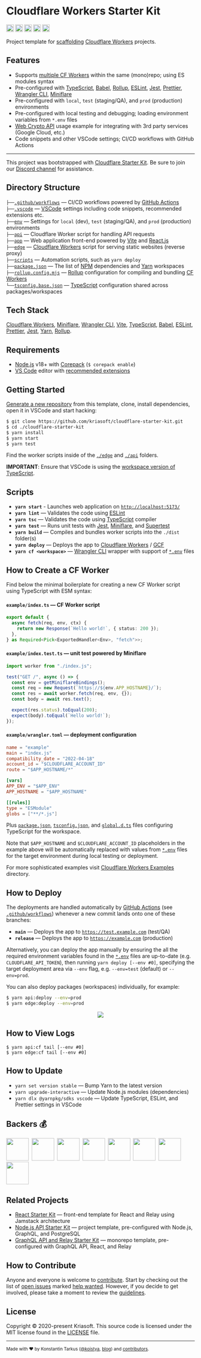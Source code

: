 # Cloudflare Workers Starter Kit

<a href="http://www.typescriptlang.org/"><img src="https://img.shields.io/badge/%3C%2F%3E-TypeScript-%230074c1.svg?style=flat-square" height="20"></a>
<a href="http://patreon.com/koistya"><img src="https://img.shields.io/badge/dynamic/json?color=%23ff424d&label=Patreon&style=flat-square&query=data.attributes.patron_count&suffix=%20patrons&url=https%3A%2F%2Fwww.patreon.com%2Fapi%2Fcampaigns%2F233228" height="20"></a>
<a href="https://discord.gg/QEd934tZvR"><img src="https://img.shields.io/discord/643523529131950086?label=Chat&style=flat-square" height="20"></a>
<a href="https://github.com/kriasoft/cloudflare-starter-kit/stargazers"><img src="https://img.shields.io/github/stars/kriasoft/cloudflare-starter-kit.svg?style=social&label=Star&maxAge=3600" height="20"></a>
<a href="https://twitter.com/koistya"><img src="https://img.shields.io/twitter/follow/koistya.svg?style=social&label=Follow&maxAge=3600" height="20"></a>

Project template for [scaffolding](https://github.com/kriasoft/cloudflare-starter-kit/generate)
[Cloudflare Workers](https://workers.cloudflare.com/) projects.

## Features

- Supports [multiple CF Workers](https://miniflare.dev/core/mount) within the same (mono)repo; using ES modules syntax
- Pre-configured with [TypeScript](https://typescriptlang.org/), [Babel](https://babeljs.io/),
  [Rollup](https://rollupjs.org/), [ESLint](https://eslint.org/), [Jest](https://jestjs.io/),
  [Prettier](https://prettier.io/), [Wrangler CLI](https://developers.cloudflare.com/workers/wrangler/),
  [Miniflare](https://miniflare.dev/)
- Pre-configured with `local`, `test` (staging/QA), and `prod` (production) environments
- Pre-configured with local testing and debugging; loading environment variables from `*.env` files
- [Web Crypto API](https://developer.mozilla.org/en-US/docs/Web/API/Web_Crypto_API) usage example for integrating with 3rd party services (Google Cloud, etc.)
- Code snippets and other VSCode settings; CI/CD workflows with GitHub Actions

---

This project was bootstrapped with [Cloudflare Starter Kit](https://github.com/kriasoft/cloudflare-starter-kit).
Be sure to join our [Discord channel](https://discord.gg/QEd934tZvR) for assistance.

## Directory Structure

`├──`[`.github/workflows`](./.github/workflows/) — CI/CD workflows powered by [GitHub Actions](https://github.com/features/actions)<br>
`├──`[`.vscode`](.vscode) — [VSCode](https://code.visualstudio.com/) settings including code snippets, recommended extensions etc.<br>
`├──`[`env`](./env) — Settings for `local` (dev), `test` (staging/QA), and `prod` (production) environments<br>
`├──`[`api`](./api) — Cloudflare Worker script for handling API requests<br>
`├──`[`app`](./app) — Web application front-end powered by [Vite](https://vitejs.dev/) and [React.js](https://reactjs.org/)<br>
`├──`[`edge`](./edge) — [Cloudflare Workers](https://workers.cloudflare.com/) script for serving static websites (reverse proxy)<br>
`├──`[`scripts`](./scripts) — Automation scripts, such as `yarn deploy`<br>
`├──`[`package.json`](./project.json) — The list of [NPM](https://www.npmjs.com/) dependencies and [Yarn](https://yarnpkg.com/) workspaces<br>
`├──`[`rollup.config.mjs`](./rollup.config.mjs) — [Rollup](https://rollupjs.org/) configuration for compiling and bundling [CF Workers](https://workers.cloudflare.com/)<br>
`└──`[`tsconfig.base.json`](./tsconfig.base.json) — [TypeScript](https://www.typescriptlang.org/) configuration shared across packages/workspaces<br>

## Tech Stack

[Cloudflare Workers](https://workers.cloudflare.com/), [Miniflare](https://miniflare.dev/),
[Wrangler CLI](https://developers.cloudflare.com/workers/wrangler/), [Vite](https://vitejs.dev/),
[TypeScript](https://www.typescriptlang.org/), [Babel](https://babeljs.io/),
[ESLint](https://eslint.org/), [Prettier](https://prettier.io/),
[Jest](https://jestjs.io/), [Yarn](https://yarnpkg.com/),
[Rollup](https://rollupjs.org/).

## Requirements

- [Node.js](https://nodejs.org/) v18+ with [Corepack](https://nodejs.org/api/corepack.html) (`$ corepack enable`)
- [VS Code](https://code.visualstudio.com/) editor with [recommended extensions](.vscode/extensions.json)

## Getting Started

[Generate a new repository](https://github.com/kriasoft/cloudflare-starter-kit/generate)
from this template, clone, install dependencies, open it in VSCode and start hacking:

```bash
$ git clone https://github.com/kriasoft/cloudflare-starter-kit.git
$ cd ./cloudflare-starter-kit
$ yarn install
$ yarn start
$ yarn test
```

Find the worker scripts inside of the [`./edge`](./edge/) and [`./api`](./api/) folders.

**IMPORTANT**: Ensure that VSCode is using the [workspace version of TypeScript](https://code.visualstudio.com/docs/typescript/typescript-compiling#_using-newer-typescript-versions).

## Scripts

- **`yarn start`** - Launches web application on [`http://localhost:5173/`](http://localhost:5173/)
- **`yarn lint`** — Validates the code using [ESLint](https://eslint.org/)
- **`yarn tsc`** — Validates the code using [TypeScript](https://www.typescriptlang.org/) compiler
- **`yarn test`** — Runs unit tests with [Jest](https://jestjs.io/), [Miniflare](https://miniflare.dev/), and [Supertest](https://github.com/visionmedia/supertest)
- **`yarn build`** — Compiles and bundles worker scripts into the `./dist` folder(s)
- **`yarn deploy`** — Deploys the app to [Cloudflare Workers](https://developers.cloudflare.com/workers/) / [GCF](https://cloud.google.com/functions)
- **`yarn cf <workspace>`** — [Wrangler CLI](https://developers.cloudflare.com/workers/wrangler/get-started/) wrapper with support of [`*.env`](./env) files

## How to Create a CF Worker

Find below the minimal boilerplate for creating a new CF Worker script using TypeScript with ESM syntax:

#### `example/index.ts` — CF Worker script

```ts
export default {
  async fetch(req, env, ctx) {
    return new Response(`Hello world!`, { status: 200 });
  },
} as Required<Pick<ExportedHandler<Env>, "fetch">>;
```

#### `example/index.test.ts` — unit test powered by Miniflare

```ts
import worker from "./index.js";

test("GET /", async () => {
  const env = getMiniflareBindings();
  const req = new Request(`https://${env.APP_HOSTNAME}/`);
  const res = await worker.fetch(req, env, {});
  const body = await res.text();

  expect(res.status).toEqual(200);
  expect(body).toEqual(`Hello world!`);
});
```

#### `example/wrangler.toml` — deployment configuration

```toml
name = "example"
main = "index.js"
compatibility_date = "2022-04-18"
account_id = "$CLOUDFLARE_ACCOUNT_ID"
route = "$APP_HOSTNAME/*"

[vars]
APP_ENV = "$APP_ENV"
APP_HOSTNAME = "$APP_HOSTNAME"

[[rules]]
type = "ESModule"
globs = ["**/*.js"]
```

Plus [`package.json`](./edge/package.json), [`tsconfig.json`](./edge/tsconfig.json),
and [`global.d.ts`](./edge/global.d.ts) files configuring TypeScript for the workspace.

Note that `$APP_HOSTNAME` and `$CLOUDFLARE_ACCOUNT_ID` placeholders in the
example above will be automatically replaced with values from [`*.env`](./env/)
files for the target environment during local testing or deployment.

For more sophisticated examples visit [Cloudflare Workers Examples](https://developers.cloudflare.com/workers/examples/) directory.

## How to Deploy

The deployments are handled automatically by [GitHub Actions](https://github.com/features/actions)
(see [`.github/workflows`](.github/workflows/)) whenever a new commit lands onto
one of these branches:

- **`main`** — Deploys the app to [`https://test.example.com`](https://test.example.com/) (test/QA)
- **`release`** — Deploys the app to [`https://example.com`](https://example.com/) (production)

Alternatively, you can deploy the app manually by ensuring the all the
required environment variables found in the [`*.env`](./env/) files are
up-to-date (e.g. `CLOUDFLARE_API_TOKEN`), then running `yarn deploy [--env #0]`,
specifying the target deployment area via `--env` flag, e.g. `--env=test`
(default) or `--env=prod`.

You can also deploy packages (workspaces) individually, for example:

```bash
$ yarn api:deploy --env=prod
$ yarn edge:deploy --env=prod
```

<p align="center"><img src="https://files.tarkus.me/cloudflare-workers-deploy.svg" /></p>

## How to View Logs

```
$ yarn api:cf tail [--env #0]
$ yarn edge:cf tail [--env #0]
```

## How to Update

- `yarn set version stable` — Bump Yarn to the latest version
- `yarn upgrade-interactive` — Update Node.js modules (dependencies)
- `yarn dlx @yarnpkg/sdks vscode` — Update TypeScript, ESLint, and Prettier settings in VSCode

## Backers 💰

<a href="https://reactstarter.com/b/1"><img src="https://reactstarter.com/b/1.png" height="60" /></a>&nbsp;&nbsp;<a href="https://reactstarter.com/b/2"><img src="https://reactstarter.com/b/2.png" height="60" /></a>&nbsp;&nbsp;<a href="https://reactstarter.com/b/3"><img src="https://reactstarter.com/b/3.png" height="60" /></a>&nbsp;&nbsp;<a href="https://reactstarter.com/b/4"><img src="https://reactstarter.com/b/4.png" height="60" /></a>&nbsp;&nbsp;<a href="https://reactstarter.com/b/5"><img src="https://reactstarter.com/b/5.png" height="60" /></a>&nbsp;&nbsp;<a href="https://reactstarter.com/b/6"><img src="https://reactstarter.com/b/6.png" height="60" /></a>&nbsp;&nbsp;<a href="https://reactstarter.com/b/7"><img src="https://reactstarter.com/b/7.png" height="60" /></a>&nbsp;&nbsp;<a href="https://reactstarter.com/b/8"><img src="https://reactstarter.com/b/8.png" height="60" /></a>

## Related Projects

- [React Starter Kit](https://github.com/kriasoft/react-starter-kit) — front-end template for React and Relay using Jamstack architecture
- [Node.js API Starter Kit](https://github.com/kriasoft/node-starter-kit) — project template, pre-configured with Node.js, GraphQL, and PostgreSQL
- [GraphQL API and Relay Starter Kit](https://github.com/kriasoft/graphql-starter) — monorepo template, pre-configured with GraphQL API, React, and Relay

## How to Contribute

Anyone and everyone is welcome to [contribute](.github/CONTRIBUTING.md). Start
by checking out the list of [open issues](https://github.com/kriasoft/cloudflare-starter-kit/issues)
marked [help wanted](https://github.com/kriasoft/cloudflare-starter-kit/issues?q=label:"help+wanted").
However, if you decide to get involved, please take a moment to review the
[guidelines](.github/CONTRIBUTING.md).

## License

Copyright © 2020-present Kriasoft. This source code is licensed under the MIT license found in the
[LICENSE](https://github.com/kriasoft/cloudflare-starter-kit/blob/main/LICENSE) file.

---

<sup>Made with ♥ by Konstantin Tarkus ([@koistya](https://twitter.com/koistya), [blog](https://medium.com/@koistya))
and [contributors](https://github.com/kriasoft/cloudflare-starter-kit/graphs/contributors).</sup>
